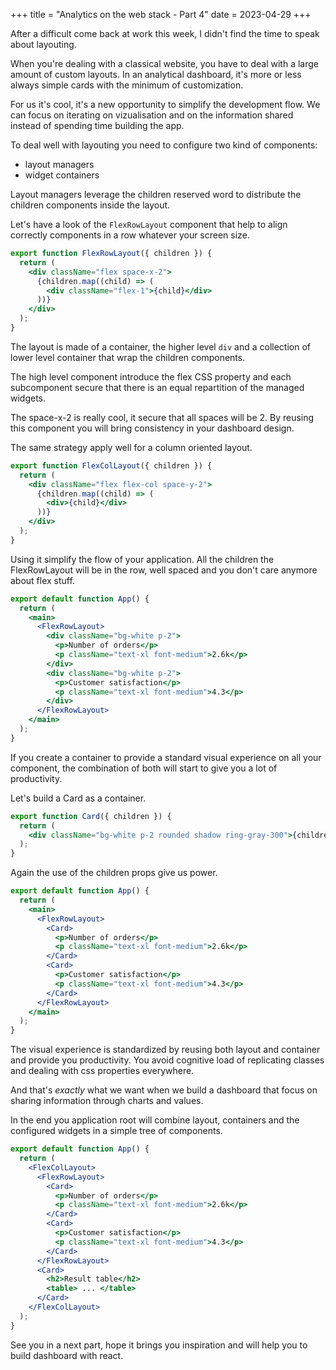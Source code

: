 +++
title = "Analytics on the web stack - Part 4"
date = 2023-04-29
+++

After a difficult come back at work this week, I didn't find the time to speak about layouting.

When you're dealing with a classical website, you have to deal with a large amount of custom layouts. In an analytical dashboard, it's more or less always simple cards with the minimum of customization.

For us it's cool, it's a new opportunity to simplify the development flow. We can focus on iterating on vizualisation and on the information shared instead of spending time building the app.

To deal well with layouting you need to configure two kind of components:

- layout managers
- widget containers

Layout managers leverage the children reserved word to distribute the children components inside the layout.

Let's have a look of the `FlexRowLayout` component that help to align correctly components in a row whatever your screen size.

```jsx
export function FlexRowLayout({ children }) {
  return (
    <div className="flex space-x-2">
      {children.map((child) => (
        <div className="flex-1">{child}</div>
      ))}
    </div>
  );
}
```

The layout is made of a container, the higher level `div` and a collection of lower level container that wrap the children components.

The high level component introduce the flex CSS property and each subcomponent secure that there is an equal repartition of the managed widgets.

The space-x-2 is really cool, it secure that all spaces will be 2. By reusing this component you will bring consistency in your dashboard design.

The same strategy apply well for a column oriented layout.

```jsx
export function FlexColLayout({ children }) {
  return (
    <div className="flex flex-col space-y-2">
      {children.map((child) => (
        <div>{child}</div>
      ))}
    </div>
  );
}
```

Using it simplify the flow of your application. All the children the FlexRowLayout will be in the row, well spaced and you don't care anymore about flex stuff.

```jsx
export default function App() {
  return (
    <main>
      <FlexRowLayout>
        <div className="bg-white p-2">
          <p>Number of orders</p>
          <p className="text-xl font-medium">2.6k</p>
        </div>
        <div className="bg-white p-2">
          <p>Customer satisfaction</p>
          <p className="text-xl font-medium">4.3</p>
        </div>
      </FlexRowLayout>
    </main>
  );
}
```

If you create a container to provide a standard visual experience on all your component, the combination of both will start to give you a lot of productivity.

Let's build a Card as a container.

```jsx
export function Card({ children }) {
  return (
    <div className="bg-white p-2 rounded shadow ring-gray-300">{children}</div>
  );
}
```

Again the use of the children props give us power.

```jsx
export default function App() {
  return (
    <main>
      <FlexRowLayout>
        <Card>
          <p>Number of orders</p>
          <p className="text-xl font-medium">2.6k</p>
        </Card>
        <Card>
          <p>Customer satisfaction</p>
          <p className="text-xl font-medium">4.3</p>
        </Card>
      </FlexRowLayout>
    </main>
  );
}
```

The visual experience is standardized by reusing both layout and container and provide you productivity. You avoid cognitive load of replicating classes and dealing with css properties everywhere.

And that's _exactly_ what we want when we build a dashboard that focus on sharing information through charts and values.

In the end you application root will combine layout, containers and the configured widgets in a simple tree of components.

```jsx
export default function App() {
  return (
    <FlexColLayout>
      <FlexRowLayout>
        <Card>
          <p>Number of orders</p>
          <p className="text-xl font-medium">2.6k</p>
        </Card>
        <Card>
          <p>Customer satisfaction</p>
          <p className="text-xl font-medium">4.3</p>
        </Card>
      </FlexRowLayout>
      <Card>
        <h2>Result table</h2>
        <table> ... </table>
      </Card>
    </FlexColLayout>
  );
}
```

See you in a next part, hope it brings you inspiration and will help you to build dashboard with react.
